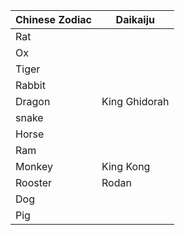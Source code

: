 |Chinese Zodiac|Daikaiju|
|---|---|
Rat |
Ox |
Tiger |
Rabbit |
Dragon | King Ghidorah
snake |
Horse |
Ram |
Monkey | King Kong 
Rooster | Rodan 
Dog |
Pig | 
